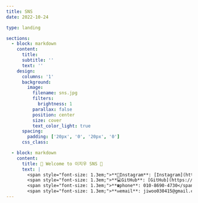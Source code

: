 ```yaml
--- 
title: SNS
date: 2022-10-24

type: landing

sections:
  - block: markdown
    content:
      title: 
      subtitle: ''
      text: ''
    design:
      columns: '1'
      background:
        image: 
          filename: sns.jpg
          filters:
            brightness: 1
          parallax: false
          position: center
          size: cover
          text_color_light: true
      spacing:
        padding: ['20px', '0', '20px', '0']
      css_class: 

  - block: markdown
    content:
      title: 🌟 Welcome to 이지우 SNS 🌟
      text: |
        <span style="font-size: 1.3em;">**📸Instagram**: [Instagram](https://www.instagram.com/easy._.cow?igsh=MTZtN3lodnUwMjk5cw%3D%3D&utm_source=qr)</span><br>
        <span style="font-size: 1.3em;">**💻GitHub**: [GitHub](https://github.com/wldnek03)</span><br>
        <span style="font-size: 1.3em;">**☎️phone**: 010-8690-4730</span><br>
        <span style="font-size: 1.3em;">**✉️email**: jiwoo030415@gmail.com</span>
---
```

